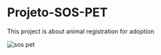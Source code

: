 # Projeto-SOS-PET
This project is about animal registration for adoption   

![sos pet](https://user-images.githubusercontent.com/48223561/77855221-64b06800-71c5-11ea-924a-4a576bcf691e.png)

